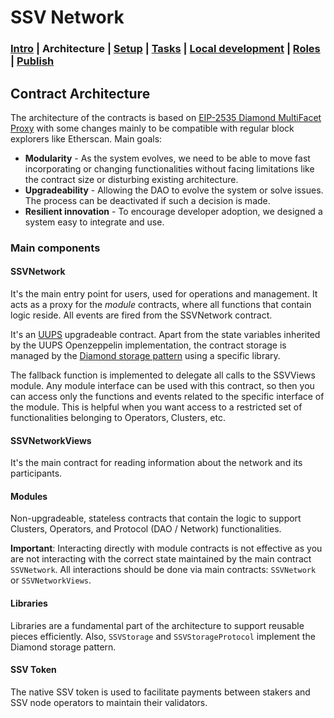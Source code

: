 # SSV Network

### [Intro](../README.md) | Architecture | [Setup](setup.md) | [Tasks](tasks.md) | [Local development](local-dev.md) | [Roles](roles.md) | [Publish](publish.md)

## Contract Architecture

The architecture   of the   contracts is based on [EIP-2535 Diamond MultiFacet Proxy](https://eips.ethereum.org/EIPS/eip-2535) with some changes mainly to be compatible with regular block explorers like Etherscan. Main goals:

- **Modularity** - As the system evolves, we need to be able to move fast incorporating or changing functionalities without facing limitations like the contract size or disturbing existing architecture.
- **Upgradeability** - Allowing the DAO to evolve the system or solve issues. The process can be deactivated if such a decision is made.
- **Resilient innovation** - To encourage developer adoption, we designed a system easy to integrate and use.

### Main components

#### SSVNetwork

It's the main entry point for users, used for operations and management. It acts as a proxy for the _module_ contracts, where all functions that contain logic reside. All events are fired from the SSVNetwork contract.

It's an [UUPS](https://eips.ethereum.org/EIPS/eip-1822) upgradeable contract. Apart from the state variables inherited by the UUPS Openzeppelin implementation, the contract storage is managed by the [Diamond storage pattern](https://eip2535diamonds.substack.com/i/65777640/diamond-storage) using a specific library.

The fallback function is implemented to delegate all calls to the SSVViews module.
Any module interface can be used with this contract, so then you can access only the functions and events related to the specific interface of the module. This is helpful when you want access to a restricted set of functionalities belonging to Operators, Clusters, etc.

#### SSVNetworkViews

It's the main contract for reading information about the network and its participants.

#### Modules

Non-upgradeable, stateless contracts that contain the logic to support Clusters, Operators, and Protocol (DAO / Network) functionalities.

**Important**: Interacting directly with module contracts is not effective as you are not interacting with the correct state maintained by the main contract `SSVNetwork`. All interactions should be done via main contracts: `SSVNetwork` or `SSVNetworkViews`.

#### Libraries

Libraries are a fundamental part of the architecture to support reusable pieces efficiently. Also, `SSVStorage` and `SSVStorageProtocol` implement the Diamond storage pattern.

#### SSV Token

The native SSV token is used to facilitate payments between stakers and SSV node operators to maintain their validators.

